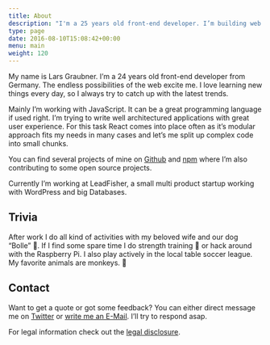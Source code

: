 ```yaml
---
title: About
description: "I'm a 25 years old front-end developer. I’m building web sites and web applications aiming for clean and efficient code to make the web even more awesome."
type: page
date: 2016-08-10T15:08:42+00:00
menu: main
weight: 120
---
```

My name is Lars Graubner. I&#8217;m a 24 years old front-end developer from Germany. The endless possibilities of the web excite me. I love learning new things every day, so I always try to catch up with the latest trends.

Mainly I&#8217;m working with JavaScript. It can be a great programming language if used right. I&#8217;m trying to write well architectured applications with great user experience. For this task React comes into place often as it&#8217;s modular approach fits my needs in many cases and let&#8217;s me split up complex code into small chunks.

You can find several projects of mine on [Github](http://github.com/lgraubner) and [npm](https://www.npmjs.com/~graubnla) where I&#8217;m also contributing to some open source projects.

Currently I&#8217;m working at LeadFisher, a small multi product startup working with WordPress and big Databases.

## Trivia

After work I do all kind of activities with my beloved wife and our dog &#8220;Bolle&#8221; 🐶. If I find some spare time I do strength training 💪 or hack around with the Raspberry Pi. I also play actively in the local table soccer league. My favorite animals are monkeys. 🐒

## Contact

Want to get a quote or got some feedback? You can either direct message me on [Twitter](https://twitter.com/larsgraubner) or [write me an E-Mail][1]. I&#8217;ll try to respond asap.

For legal information check out the [legal disclosure][2].

 [1]: mailto:mail@larsgraubner.de
 [2]: https://larsgraubner.com/legal-disclosure/
